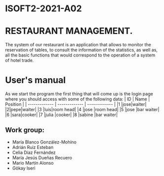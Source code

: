 # ISOFT2-2021-A02 

# RESTAURANT MANAGEMENT.
The system of our restaurant is an application that allows to monitor the reservation of tables, to consult the information of the statistics, as well as, all the basic functions that would correspond to the operation of a system of hotel trade. 

# User's manual 
As we start the program the first thing that will come up is the login page where you should access with some of the following data: 
| ID | Name | Position |
| ------------- | ------------- | ------------- | 
|1 |jose|waiter|
|2|pepe|waiter|
|3 |luis|room head|
|4 |jose |room head|
|5 |jose |bar waiter|
|6 |sara|cooker|
|7 |julia |cooker|
|8 |sabine |bar waiter|







## Work group:
  - María Blanco González-Mohíno
  - Adrián Ruiz Esteban
  - Celia Díaz Fernández
  - María Jesús Dueñas Recuero
  - Mario Martín Alonso
  - Gökay Iseri
